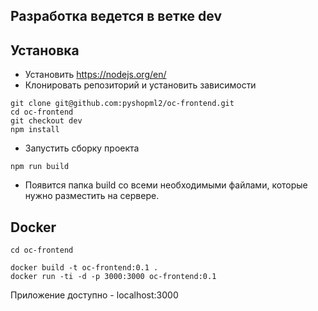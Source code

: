 ## Разработка ведется в ветке dev
## Установка
* Установить https://nodejs.org/en/
* Клонировать репозиторий и установить зависимости
```
git clone git@github.com:pyshopml2/oc-frontend.git
cd oc-frontend
git checkout dev
npm install
```
* Запустить сборку проекта
```
npm run build
```
* Появится папка build со всеми необходимыми файлами, которые нужно разместить на сервере.

## Docker
```
cd oc-frontend

docker build -t oc-frontend:0.1 .
docker run -ti -d -p 3000:3000 oc-frontend:0.1
```
Приложение доступно - localhost:3000
